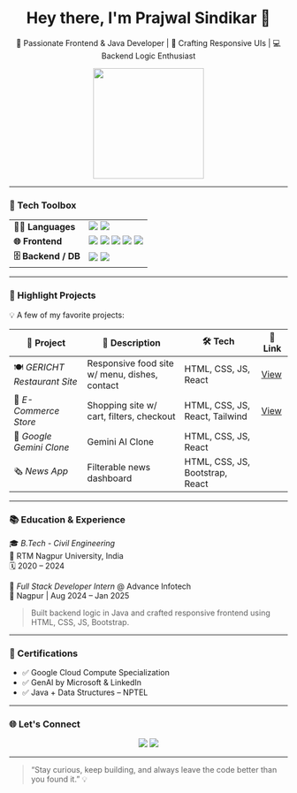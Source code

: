 <!-- Header Section -->
<h1 align="center">Hey there, I'm Prajwal Sindikar 👋</h1>
<p align="center">
  🚀 Passionate Frontend & Java Developer | 🎨 Crafting Responsive UIs | 💻 Backend Logic Enthusiast
</p>
<p align="center">
  <img src="https://media.giphy.com/media/L8K62iTDkzGX6/giphy.gif" width="200"/>
</p>

---

### 🔧 Tech Toolbox

<table>
  <tr>
    <td valign="top"><strong>👨‍💻 Languages</strong></td>
    <td>
      <img src="https://img.shields.io/badge/Java-%23ED8B00.svg?style=flat-square&logo=java&logoColor=white" />
      <img src="https://img.shields.io/badge/JavaScript-%23F7DF1E.svg?style=flat-square&logo=javascript&logoColor=black" />
    </td>
  </tr>
  <tr>
    <td valign="top"><strong>🌐 Frontend</strong></td>
    <td>
      <img src="https://img.shields.io/badge/HTML5-%23E34F26.svg?style=flat-square&logo=html5&logoColor=white" />
      <img src="https://img.shields.io/badge/CSS3-%231572B6.svg?style=flat-square&logo=css3&logoColor=white" />
      <img src="https://img.shields.io/badge/React-%2361DAFB.svg?style=flat-square&logo=react&logoColor=black" />
      <img src="https://img.shields.io/badge/Tailwind-%2338B2AC.svg?style=flat-square&logo=tailwind-css&logoColor=white" />
      <img src="https://img.shields.io/badge/Bootstrap-%237952B3.svg?style=flat-square&logo=bootstrap&logoColor=white" />
    </td>
  </tr>
  <tr>
    <td valign="top"><strong>🗄️ Backend / DB</strong></td>
    <td>
      <img src="https://img.shields.io/badge/MySQL-%234479A1.svg?style=flat-square&logo=mysql&logoColor=white" />
      <img src="https://img.shields.io/badge/JDBC-007396?style=flat-square&logo=java&logoColor=white" />
    </td>
  </tr>
</table>

---

### 📁 Highlight Projects

💡 A few of my favorite projects:

| 🚀 Project | 📌 Description | 🛠 Tech | 🔗 Link |
|-----------|----------------|--------|--------|
| 🍽️ *GERICHT Restaurant Site* | Responsive food site w/ menu, dishes, contact | HTML, CSS, JS, React | [View](https://github.com/nidhiramteke011/gericht-restaurant-frontend-project) |
| 🛒 *E-Commerce Store* | Shopping site w/ cart, filters, checkout | HTML, CSS, JS, React, Tailwind | [View](https://github.com/nidhiramteke011/Forever) |
| 🤖 *Google Gemini Clone* | Gemini AI Clone | HTML, CSS, JS, React |  |
| 🗞️ *News App* | Filterable news dashboard | HTML, CSS, JS, Bootstrap, React |  |

---

### 📚 Education & Experience

🎓 *B.Tech - Civil Engineering*  
📍 RTM Nagpur University, India  
🗓️ 2020 – 2024

💼 *Full Stack Developer Intern* @ Advance Infotech  
📍 Nagpur | Aug 2024 – Jan 2025  
> Built backend logic in Java and crafted responsive frontend using HTML, CSS, JS, Bootstrap.

---

### 📜 Certifications

- ✅ Google Cloud Compute Specialization  
- ✅ GenAI by Microsoft & LinkedIn  
- ✅ Java + Data Structures – NPTEL  

---

### 🌐 Let's Connect

<p align="center">
  <a href="mailto:prajwalsindikar18@gmail.com"><img src="https://img.shields.io/badge/Gmail-D14836?style=for-the-badge&logo=gmail&logoColor=white"/></a>
  <a href="https://https://www.linkedin.com/in/prajwal-sindikar-18ps/"><img src="https://img.shields.io/badge/LinkedIn-0077B5?style=for-the-badge&logo=linkedin&logoColor=white"/></a>
</p>

---

> “Stay curious, keep building, and always leave the code better than you found it.” 💡
